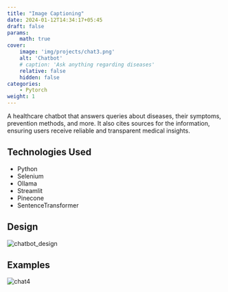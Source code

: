 ```yaml
---
title: "Image Captioning"
date: 2024-01-12T14:34:17+05:45
draft: false
params:
    math: true
cover:
    image: 'img/projects/chat3.png'
    alt: 'Chatbot'
    # caption: 'Ask anything regarding diseases'
    relative: false
    hidden: false
categories:
    - Pytorch
weight: 1
---
```



A healthcare chatbot that answers queries about diseases, their symptoms, prevention methods, and more. It also  cites sources for the information, ensuring users receive reliable and transparent medical insights.

## Technologies Used
 - Python
 - Selenium
 - Ollama
 - Streamlit
 - Pinecone
 - SentenceTransformer
   
## Design
![chatbot_design](https://raw.githubusercontent.com/shulavkarki/shulavkarki.github.io/master/static/img/projects/chatbot_design.png)

## Examples

![chat4](https://raw.githubusercontent.com/shulavkarki/shulavkarki.github.io/master/static/img/projects/chat4.png)

